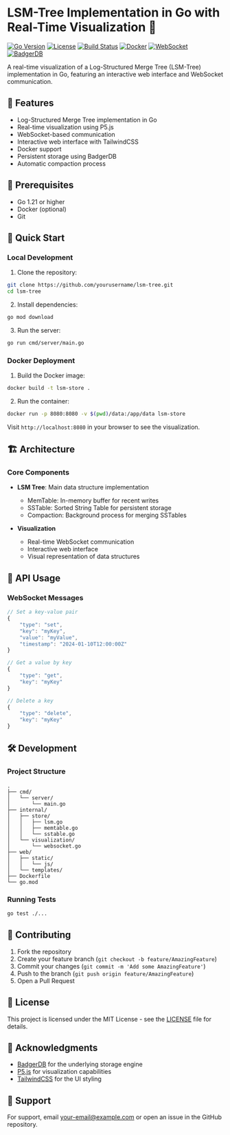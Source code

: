 # LSM-Tree Implementation in Go with Real-Time Visualization 🚀

[![Go Version](https://img.shields.io/badge/Go-1.21+-00ADD8?style=flat&logo=go)](https://golang.org/doc/devel/release.html#go1.21)
[![License](https://img.shields.io/badge/License-MIT-blue.svg)](https://opensource.org/licenses/MIT)
[![Build Status](https://img.shields.io/badge/build-passing-brightgreen.svg)](https://github.com/yourusername/lsm-tree)
[![Docker](https://img.shields.io/badge/Docker-Ready-2496ED?style=flat&logo=docker)](https://www.docker.com/)
[![WebSocket](https://img.shields.io/badge/WebSocket-Enabled-4e9bcd.svg)](https://developer.mozilla.org/en-US/docs/Web/API/WebSocket)
[![BadgerDB](https://img.shields.io/badge/BadgerDB-v3.2103.5-7B42BC)](https://dgraph.io/docs/badger/)

A real-time visualization of a Log-Structured Merge Tree (LSM-Tree) implementation in Go, featuring an interactive web interface and WebSocket communication.

## 🌟 Features

- Log-Structured Merge Tree implementation in Go
- Real-time visualization using P5.js
- WebSocket-based communication
- Interactive web interface with TailwindCSS
- Docker support
- Persistent storage using BadgerDB
- Automatic compaction process

## 🔧 Prerequisites

- Go 1.21 or higher
- Docker (optional)
- Git

## 🚀 Quick Start

### Local Development

1. Clone the repository:
```bash
git clone https://github.com/yourusername/lsm-tree.git
cd lsm-tree
```

2. Install dependencies:
```bash
go mod download
```

3. Run the server:
```bash
go run cmd/server/main.go
```

### Docker Deployment

1. Build the Docker image:
```bash
docker build -t lsm-store .
```

2. Run the container:
```bash
docker run -p 8080:8080 -v $(pwd)/data:/app/data lsm-store
```

Visit `http://localhost:8080` in your browser to see the visualization.

## 🏗️ Architecture

### Core Components

- **LSM Tree**: Main data structure implementation
  - MemTable: In-memory buffer for recent writes
  - SSTable: Sorted String Table for persistent storage
  - Compaction: Background process for merging SSTables

- **Visualization**
  - Real-time WebSocket communication
  - Interactive web interface
  - Visual representation of data structures

## 🎯 API Usage

### WebSocket Messages

```javascript
// Set a key-value pair
{
    "type": "set",
    "key": "myKey",
    "value": "myValue",
    "timestamp": "2024-01-10T12:00:00Z"
}

// Get a value by key
{
    "type": "get",
    "key": "myKey"
}

// Delete a key
{
    "type": "delete",
    "key": "myKey"
}
```

## 🛠️ Development

### Project Structure

```
.
├── cmd/
│   └── server/
│       └── main.go
├── internal/
│   ├── store/
│   │   ├── lsm.go
│   │   ├── memtable.go
│   │   └── sstable.go
│   └── visualization/
│       └── websocket.go
├── web/
│   ├── static/
│   │   └── js/
│   └── templates/
├── Dockerfile
└── go.mod
```

### Running Tests

```bash
go test ./...
```

## 📝 Contributing

1. Fork the repository
2. Create your feature branch (`git checkout -b feature/AmazingFeature`)
3. Commit your changes (`git commit -m 'Add some AmazingFeature'`)
4. Push to the branch (`git push origin feature/AmazingFeature`)
5. Open a Pull Request

## 📄 License

This project is licensed under the MIT License - see the [LICENSE](LICENSE) file for details.

## 🙏 Acknowledgments

- [BadgerDB](https://github.com/dgraph-io/badger) for the underlying storage engine
- [P5.js](https://p5js.org/) for visualization capabilities
- [TailwindCSS](https://tailwindcss.com/) for the UI styling

## 🤝 Support

For support, email your-email@example.com or open an issue in the GitHub repository.
